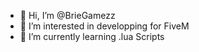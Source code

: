- 👋 Hi, I’m @BrieGamezz
- 👀 I’m interested in developping for FiveM
- 🌱 I’m currently learning .lua Scripts

<!---
BrieGamezz/BrieGamezz is a ✨ special ✨ repository because its `README.md` (this file) appears on your GitHub profile.
You can click the Preview link to take a look at your changes.
--->
